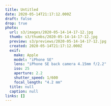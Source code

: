 ```yaml
---
title: Untitled
date: 2020-05-14T21:17:12.000Z
draft: false
drop: true
photo:
  url: s3/images/2020-05-14-14-17-12.jpg
  thumb: s3/thumbs/2020-05-14-14-17-12.jpg
  preview: s3/previews/2020-05-14-14-17-12.jpg
  created: 2020-05-14T21:17:12.000Z
  exif:
    make: Apple
    model: "iPhone SE"
    lens: "iPhone SE back camera 4.15mm f/2.2"
    iso: 25
    aperture: 2.2
    shutter_speed: 1/600
    focal_length: "4.2 mm"
  title: null
  caption: null
links: []
---
```

